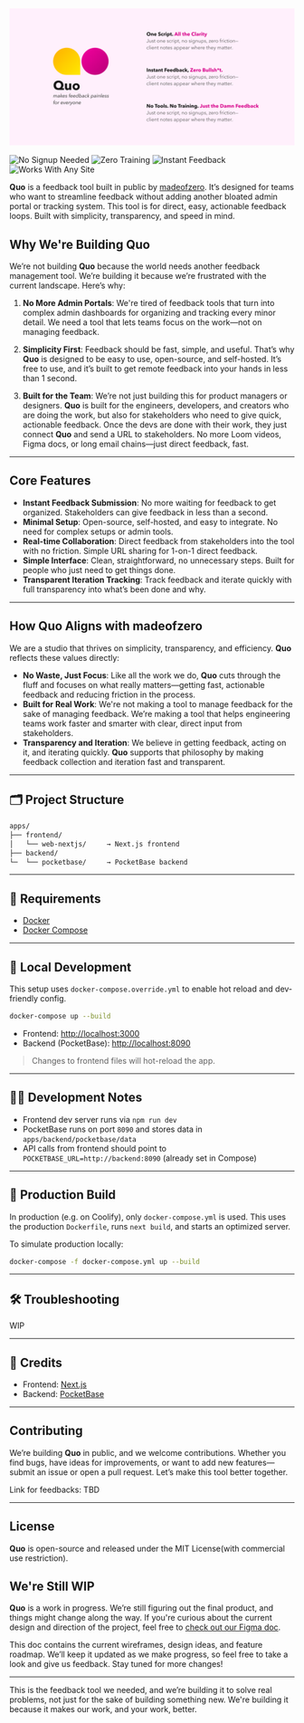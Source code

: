 <img src="etc/github-banner.png">

![No Signup Needed](https://img.shields.io/badge/no-signup-00b894?style=for-the-badge)
![Zero Training](https://img.shields.io/badge/zero-training-e17055?style=for-the-badge)
![Instant Feedback](https://img.shields.io/badge/instant-feedback-d63031?style=for-the-badge)
![Works With Any Site](https://img.shields.io/badge/works%20with-any%20website-0984e3?style=for-the-badge)

**Quo** is a feedback tool built in public by [madeofzero](https://to.madeofzero.com/with-zero). It’s designed for teams who want to streamline feedback without adding another bloated admin portal or tracking system. This tool is for direct, easy, actionable feedback loops. Built with simplicity, transparency, and speed in mind.

## **Why We're Building Quo**  

We’re not building **Quo** because the world needs another feedback management tool. We’re building it because we’re frustrated with the current landscape. Here’s why:

1. **No More Admin Portals**: We're tired of feedback tools that turn into complex admin dashboards for organizing and tracking every minor detail. We need a tool that lets teams focus on the work—not on managing feedback.

2. **Simplicity First**: Feedback should be fast, simple, and useful. That’s why **Quo** is designed to be easy to use, open-source, and self-hosted. It’s free to use, and it’s built to get remote feedback into your hands in less than 1 second.

3. **Built for the Team**: We’re not just building this for product managers or designers. **Quo** is built for the engineers, developers, and creators who are doing the work, but also for stakeholders who need to give quick, actionable feedback. Once the devs are done with their work, they just connect **Quo** and send a URL to stakeholders. No more Loom videos, Figma docs, or long email chains—just direct feedback, fast.

---

## **Core Features**  

- **Instant Feedback Submission**: No more waiting for feedback to get organized. Stakeholders can give feedback in less than a second.
- **Minimal Setup**: Open-source, self-hosted, and easy to integrate. No need for complex setups or admin tools.
- **Real-time Collaboration**: Direct feedback from stakeholders into the tool with no friction. Simple URL sharing for 1-on-1 direct feedback.
- **Simple Interface**: Clean, straightforward, no unnecessary steps. Built for people who just need to get things done.
- **Transparent Iteration Tracking**: Track feedback and iterate quickly with full transparency into what’s been done and why.

---

## **How Quo Aligns with madeofzero**  

We are a studio that thrives on simplicity, transparency, and efficiency. **Quo** reflects these values directly:

- **No Waste, Just Focus**: Like all the work we do, **Quo** cuts through the fluff and focuses on what really matters—getting fast, actionable feedback and reducing friction in the process.  
- **Built for Real Work**: We're not making a tool to manage feedback for the sake of managing feedback. We’re making a tool that helps engineering teams work faster and smarter with clear, direct input from stakeholders.  
- **Transparency and Iteration**: We believe in getting feedback, acting on it, and iterating quickly. **Quo** supports that philosophy by making feedback collection and iteration fast and transparent.

---


## 🗂 Project Structure

```
apps/
├── frontend/
│   └── web-nextjs/     → Next.js frontend
├── backend/
└─  └── pocketbase/     → PocketBase backend
````

---

## 🚀 Requirements

- [Docker](https://www.docker.com/)
- [Docker Compose](https://docs.docker.com/compose/)

---

## 🧪 Local Development

This setup uses `docker-compose.override.yml` to enable hot reload and dev-friendly config.

```bash
docker-compose up --build
````

* Frontend: [http://localhost:3000](http://localhost:3000)
* Backend (PocketBase): [http://localhost:8090](http://localhost:8090)

> Changes to frontend files will hot-reload the app.

---

## 🧑‍💻 Development Notes

* Frontend dev server runs via `npm run dev`
* PocketBase runs on port `8090` and stores data in `apps/backend/pocketbase/data`
* API calls from frontend should point to `POCKETBASE_URL=http://backend:8090` (already set in Compose)

---

## 🧱 Production Build

In production (e.g. on Coolify), only `docker-compose.yml` is used. This uses the production `Dockerfile`, runs `next build`, and starts an optimized server.

To simulate production locally:

```bash
docker-compose -f docker-compose.yml up --build
```

---

## 🛠 Troubleshooting

WIP

---

## 🧠 Credits

* Frontend: [Next.js](https://nextjs.org)
* Backend: [PocketBase](https://pocketbase.io)

---

## **Contributing**

We’re building **Quo** in public, and we welcome contributions. Whether you find bugs, have ideas for improvements, or want to add new features—submit an issue or open a pull request. Let’s make this tool better together.

Link for feedbacks: TBD

---

## **License**

**Quo** is open-source and released under the MIT License(with commercial use restriction).


## **We're Still WIP**

**Quo** is a work in progress. We’re still figuring out the final product, and things might change along the way. If you're curious about the current design and direction of the project, feel free to [check out our Figma doc](https://to.madeofzero.com/meet-quo).

This doc contains the current wireframes, design ideas, and feature roadmap. We’ll keep it updated as we make progress, so feel free to take a look and give us feedback. Stay tuned for more changes!

---

This is the feedback tool we needed, and we’re building it to solve real problems, not just for the sake of building something new. We're building it because it makes our work, and your work, better.
